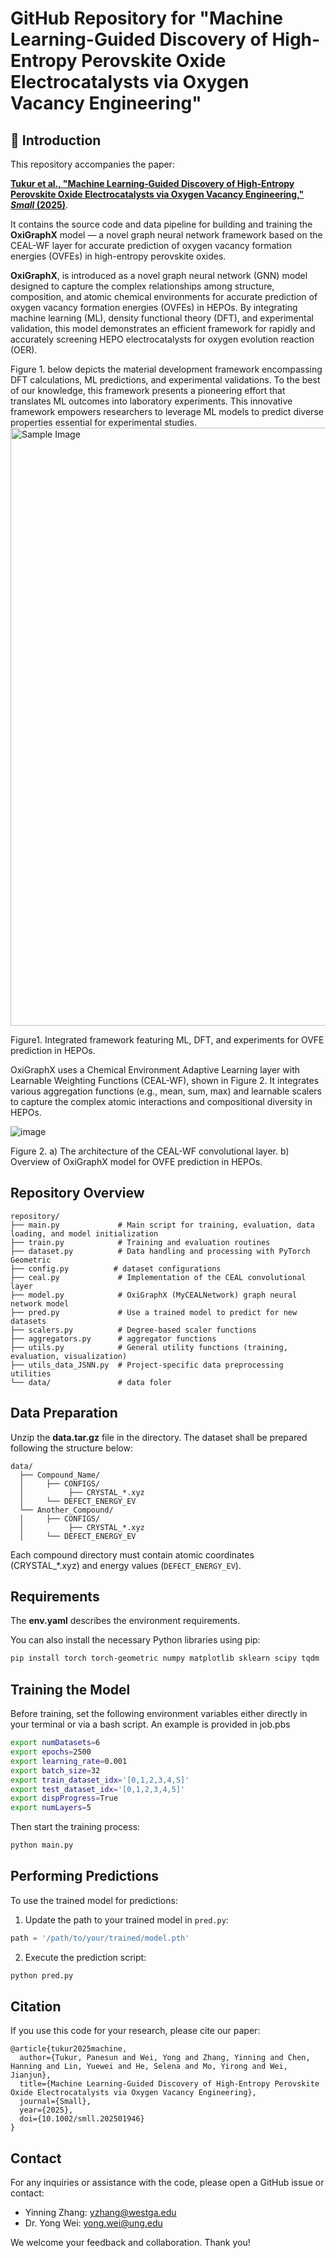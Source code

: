 # GitHub Repository for "Machine Learning-Guided Discovery of High-Entropy Perovskite Oxide Electrocatalysts via Oxygen Vacancy Engineering"

## 🔬 Introduction

This repository accompanies the paper:

**[Tukur et al., "Machine Learning‐Guided Discovery of High‐Entropy Perovskite Oxide Electrocatalysts via Oxygen Vacancy Engineering," _Small_ (2025)](https://onlinelibrary.wiley.com/doi/10.1002/smll.202501946)**.  

It contains the source code and data pipeline for building and training the **OxiGraphX** model — a novel graph neural network framework based on the CEAL-WF layer for accurate prediction of oxygen vacancy formation energies (OVFEs) in high-entropy perovskite oxides.

**OxiGraphX**, is introduced as a novel graph neural network (GNN) model designed to capture the complex relationships among structure, composition, and atomic chemical environments for accurate prediction of oxygen vacancy formation energies (OVFEs) in HEPOs. By integrating machine learning (ML), density functional theory (DFT), and experimental validation, this model demonstrates an efficient framework for rapidly and accurately screening HEPO electrocatalysts for oxygen evolution reaction (OER).

Figure 1. below depicts the material development framework encompassing DFT calculations, ML predictions, and experimental validations. To the best of our knowledge, this framework presents a pioneering effort that translates ML outcomes into laboratory experiments. This innovative framework empowers researchers to leverage ML models to predict diverse properties essential for experimental studies.
<img src="https://github.com/user-attachments/assets/ad27885c-7d4c-46ed-8c4d-ca0ef06c3777" alt="Sample Image" width="957">

Figure1. Integrated framework featuring ML, DFT, and experiments for OVFE prediction in HEPOs.

OxiGraphX uses a Chemical Environment Adaptive Learning layer with Learnable Weighting Functions (CEAL-WF), shown in Figure 2. It integrates various aggregation functions (e.g., mean, sum, max) and learnable scalers to capture the complex atomic interactions and compositional diversity in HEPOs.

![image](https://github.com/user-attachments/assets/bbff78df-190d-4c42-8878-3014c4e617ea|width=957)

Figure 2. a) The architecture of the CEAL-WF convolutional layer. b) Overview of OxiGraphX model for OVFE prediction in HEPOs.

## Repository Overview

```
repository/
├── main.py             # Main script for training, evaluation, data loading, and model initialization
├── train.py            # Training and evaluation routines
├── dataset.py          # Data handling and processing with PyTorch Geometric
├── config.py          # dataset configurations
├── ceal.py             # Implementation of the CEAL convolutional layer
├── model.py            # OxiGraphX (MyCEALNetwork) graph neural network model
├── pred.py             # Use a trained model to predict for new datasets
├── scalers.py          # Degree-based scaler functions
├── aggregators.py      # aggregator functions
├── utils.py            # General utility functions (training, evaluation, visualization)
├── utils_data_JSNN.py  # Project-specific data preprocessing utilities
└── data/               # data foler
```

## Data Preparation

Unzip the **data.tar.gz** file in the directory. The dataset shall be prepared following the structure below:

```
data/
  ├── Compound_Name/
  │     ├── CONFIGS/
  │          ├── CRYSTAL_*.xyz
  │     └── DEFECT_ENERGY_EV
  └── Another_Compound/
  │     ├── CONFIGS/
  │          ├── CRYSTAL_*.xyz
  │     └── DEFECT_ENERGY_EV
```

Each compound directory must contain atomic coordinates (CRYSTAL_*.xyz) and energy values (`DEFECT_ENERGY_EV`).

## Requirements

The **env.yaml** describes the environment requirements.

You can also install the necessary Python libraries using pip:

```bash
pip install torch torch-geometric numpy matplotlib sklearn scipy tqdm
```


## Training the Model

Before training, set the following environment variables either directly in your terminal or via a bash script. An example is provided in job.pbs

```bash
export numDatasets=6
export epochs=2500
export learning_rate=0.001
export batch_size=32
export train_dataset_idx='[0,1,2,3,4,5]'
export test_dataset_idx='[0,1,2,3,4,5]'
export dispProgress=True
export numLayers=5
```

Then start the training process:

```bash
python main.py
```

## Performing Predictions

To use the trained model for predictions:

1. Update the path to your trained model in `pred.py`:

```python
path = '/path/to/your/trained/model.pth'
```

2. Execute the prediction script:

```bash
python pred.py
```

## Citation

If you use this code for your research, please cite our paper:

```
@article{tukur2025machine,
  author={Tukur, Panesun and Wei, Yong and Zhang, Yinning and Chen, Hanning and Lin, Yuewei and He, Selena and Mo, Yirong and Wei, Jianjun},
  title={Machine Learning‐Guided Discovery of High‐Entropy Perovskite Oxide Electrocatalysts via Oxygen Vacancy Engineering},
  journal={Small},
  year={2025},
  doi={10.1002/smll.202501946}
}
```

## Contact

For any inquiries or assistance with the code, please open a GitHub issue or contact:

* Yinning Zhang: [yzhang@westga.edu](mailto:yzhang@westga.edu)
* Dr. Yong Wei: [yong.wei@ung.edu](mailto:yong.wei@ung.edu)

We welcome your feedback and collaboration. Thank you!
